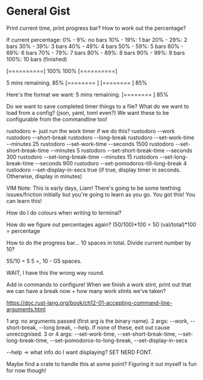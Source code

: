 # General Gist
Print current time, print progress bar? How to work out the percentage?

If current percentage:
0% - 9%: no bars
10% - 19%: 1 bar
20% - 29%: 2 bars
30% - 39%: 3 bars
40% - 49%: 4 bars
50% - 59%: 5 bars
60% - 69%: 6 bars
70% - 79%: 7 bars
80% - 89%: 8 bars
90% - 99%: 9 bars
100%: 10 bars (finished)

[==========] 100%
100% [==========]

5 mins remaining.
85% [========  ]
[========  ] 85%

Here's the format we want:
5 mins remaining.
[========  ] 85%

Do we want to save completed timer things to a file?
What do we want to load from a config? (json, yaml, toml even?)
We want these to be configurable from the commandline too!

rustodoro <- just run the work timer if we do this?
rustodoro --work
rustodoro --short-break
rustodoro --long-break
rustodoro --set-work-time --minutes 25
rustodoro --set-work-time --seconds 1500
rustodoro --set-short-break-time --minutes 5
rustodoro --set-short-break-time --seconds 300
rustodoro --set-long-break-time --minutes 15
rustodoro --set-long-break-time --seconds 900
rustodoro --set-pomodoros-till-long-break 4
rustodoro --set-display-in-secs true (if true, display timer in seconds. Otherwise, display in minutes)

VIM Note: This is early days, Liam! There's going to be some teething issues/friction initially but you're going to learn as you go. You got this! You can learn this!

How do I do colours when writing to terminal?

How do we figure out percentages again?
(50/100)*100 = 50
(val/total)*100 = percentage

How to do the progress bar...
10 spaces in total.
Divide current number by 10?

55/10 = 5
5 =, 10 - G5 spaces. 

WAIT, I have this the wrong way round.

Add in commands to configure!
When we finish a work stint, print out that we can have a break now + how many work stints we've taken?

https://doc.rust-lang.org/book/ch12-01-accepting-command-line-arguments.html

1 arg: no arguments passed (first arg is the binary name).
2 args: --work, --short-break, --long break, --help. If none of these, exit out cause unrecognised.
3 or 4 args: --set-work-time, --set-short-break-time, --set-long-break-time, --set-pomodoros-to-long-break, --set-display-in-secs

--help -> what info do I want displaying?
SET NERD FONT.

Maybe find a crate to handle this at some point? Figuring it out myself is fun for now though!